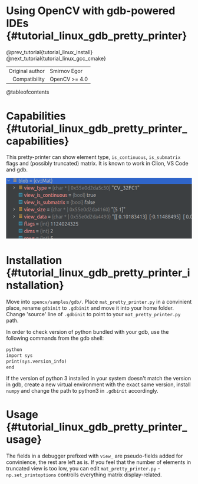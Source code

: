 Using OpenCV with gdb-powered IDEs {#tutorial_linux_gdb_pretty_printer}
=====================

@prev_tutorial{tutorial_linux_install}
@next_tutorial{tutorial_linux_gcc_cmake}

|    |    |
| -: | :- |
| Original author | Smirnov Egor |
| Compatibility | OpenCV >= 4.0 |

@tableofcontents

# Capabilities {#tutorial_linux_gdb_pretty_printer_capabilities}

This pretty-printer can show element type, `is_continuous`, `is_submatrix` flags and (possibly truncated) matrix. It is known to work in Clion, VS Code and gdb.

![Clion example](images/example.png)


# Installation {#tutorial_linux_gdb_pretty_printer_installation}

Move into `opencv/samples/gdb/`. Place `mat_pretty_printer.py` in a convinient place, rename `gdbinit` to `.gdbinit`  and move it into your home folder. Change 'source' line of `.gdbinit` to point to your `mat_pretty_printer.py` path.

In order to check version of python bundled with your gdb, use the following commands from the gdb shell:

    python
    import sys
    print(sys.version_info)
    end

If the version of python 3 installed in your system doesn't match the version in gdb, create a new virtual environment with the exact same version, install `numpy` and change the path to python3 in `.gdbinit` accordingly.


# Usage {#tutorial_linux_gdb_pretty_printer_usage}

The fields in a debugger prefixed with `view_` are pseudo-fields added for convinience, the rest are left as is.
If you feel that the number of elements in truncated view is too low, you can edit `mat_pretty_printer.py` - `np.set_printoptions` controlls everything matrix display-related.
